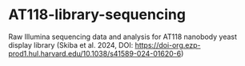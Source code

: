 # AT118-library-sequencing
Raw Illumina sequencing data and analysis for AT118 nanobody yeast display library (Skiba et al. 2024, DOI: https://doi-org.ezp-prod1.hul.harvard.edu/10.1038/s41589-024-01620-6)
